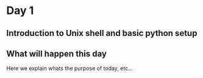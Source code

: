 # Day 1 
## Introduction to Unix shell and basic python setup
## What will happen this day
Here we explain whats the purpose of today, etc...